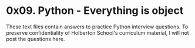 # 0x09. Python - Everything is object

These text files contain answers to practice Python interview questions.
To preserve confidentiality of Holberton School's curriculum material, I will not post the questions here.
